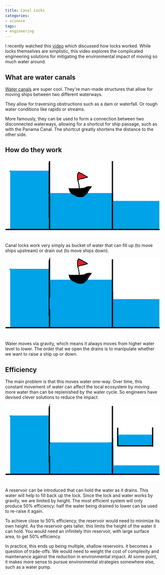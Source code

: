 ```yaml
---
title: Canal Locks
categories:
- science
tags:
- engineering
---
```


I recently watched this [video][1] which discussed how locks worked.
While locks themselves are simplistic, this video explores the complicated engineering solutions for
mitigating the environmental impact of moving so much water around.

[1]: https://www.youtube.com/watch?v=SBvclVcesEE

## What are water canals

[Water canals][2] are super cool.
They're man-made structures that allow for moving ships between two different waterways.

[2]: https://en.wikipedia.org/wiki/Lock_(water_navigation)

They allow for traversing obstructions such as a dam or waterfall.
Or rough water conditions like rapids or streams.

More famously, they can be used to form a connection between two disconnected waterways,
allowing for a shortcut for ship passage, such as with the Panama Canal.
The shortcut greatly shortens the distance to the other side.

## How do they work

![canal lock](/assets/img/canal-locks/canal-lock.png)

Canal locks work very simply as bucket of water that can fill up (to move ships upstream) or drain out (to move ships down).

![canal lock up](/assets/img/canal-locks/canal-lock-up.png)

Water moves via gravity, which means it always moves from higher water level to lower.
The order that we open the drains is to manipulate whether we want to raise a ship up or down.

## Efficiency

The main problem is that this moves water one-way.
Over time, this constant movement of water can affect the local ecosystem by moving more water than can be replenished
by the water cycle.
So engineers have devised clever solutions to reduce the impact.

![reservoir](/assets/img/canal-locks/canal-lock-reservoir.png)

A reservoir can be introduced that can hold the water as it drains.
This water will help to fill back up the lock.
Since the lock and water works by gravity, we are limited by height.
The most efficient system will only produce 50% efficiency:
half the water being drained to lower can be used to re-raise it again.

To achieve close to 50% efficiency, the reservoir would need to minimize its own height.
As the reservoir gets taller, this limits the height of the water it can hold.
You would need an infinitely thin reservoir, with large surface area, to get 50% efficiency.

In practice, this ends up being multiple, shallow reservoirs.
it becomes a question of trade-offs.
We would need to weight the cost of complexity and maintenance against the reduction in environmental impact.
At some point, it makes more sense to pursue environmental strategies somewhere else, such as a water pump.
